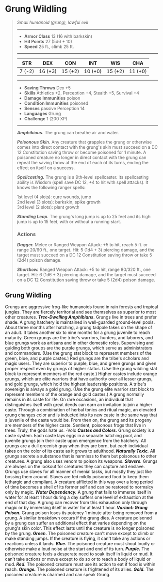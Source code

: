 # Grung Wildling
>*Small humanoid (grung), lawful evil*
>___
>- **Armor Class** 13 (16 with barkskin)
>- **Hit Points** 27 (5d6 + 10)
>- **Speed** 25 ft., climb 25 ft.
>___
>|STR|DEX|CON|INT|WIS|CHA|
>|:---:|:---:|:---:|:---:|:---:|:---:|
>|7 (-2)|16 (+3)|15 (+2)|10 (+0)|15 (+2)|11 (+0)|
>___
>- **Saving Throws** Dex +5
>- **Skills** Athletics +2, Perception +4, Stealth +5, Survival +4
>- **Damage Immunities** poison
>- **Condition Immunities** poisoned
>- **Senses** passive Perception 14
>- **Languages** Grung
>- **Challenge** 1 (200 XP)
>___
>***Amphibious.*** The grung can breathe air and water.  
>
>***Poisonous Skin.*** Any creature that grapples the grung or otherwise comes into direct contact with the grung's skin must succeed on a DC 12 Constitution saving throw or become poisoned for 1 minute. A poisoned creature no longer in direct contact with the grung can repeat the saving throw at the end of each of its turns, ending the effect on itself on a success.  
>
>***Spellcasting.*** The grung is a 9th-level spellcaster. Its spellcasting ability is Wisdom (spell save DC 12, +4 to hit with spell attacks). It knows the following ranger spells:  
>
>1st level (4 slots): cure wounds, jump  
>2nd level (3 slots): barkskin, spike growth  
>3rd level (2 slots): plant growth  
>
>
>***Standing Leap.*** The grung's long jump is up to 25 feet and its high jump is up to 15 feet, with or without a running start.  
>
>### Actions
>***Dagger.*** Melee  or Ranged Weapon Attack: +5 to hit, reach 5 ft. or range 20/60 ft., one target. Hit: 5 (1d4 + 3) piercing damage, and the target must succeed on a DC 12 Constitution saving throw or take 5 (2d4) poison damage.  
>
>***Shortbow.*** Ranged Weapon Attack: +5 to hit, range 80/320 ft., one target. Hit: 6 (1d6 + 3) piercing damage, and the target must succeed on a DC 12 Constitution saving throw or take 5 (2d4) poison damage.
## Grung Wildling
Grungs are aggressive frog-like humanoids found in rain forests and tropical jungles. They are fiercely territorial and see themselves as superior to most other creatures.
***Tree-Dwelling Amphibians.***  Grungs live in trees and prefer shade. A grung hatchery is maintained in well-guarded ground-level pools. About three months after hatching, a grung tadpole takes on the shape of an adult. It takes another six to nine months for a grung juvenile to reach maturity.
Green grungs are the tribe's warriors, hunters, and laborers, and blue grungs work as artisans and in other domestic roles. Supervising and guiding both groups are the purple grungs, which serve as administrators and commanders. (Use the grung stat block to represent members of the green, blue, and purple castes.)
Red grungs are the tribe's scholars and magic users. They are superior to purple, blue, and green grungs and given proper respect even by grungs of higher status. (Use the grung wildling stat block to represent members of the red caste.)
Higher castes include orange grungs, which are elite warriors that have authority over all lesser grungs, and gold grungs, which hold the highest leadership positions. A tribe's sovereign is always a gold grung. (Use the grung elite warrior stat block to represent members of the orange and gold castes.)
A grung normally remains in its caste for life. On rare occasions, an individual that distinguishes itself with great deeds can earn an invitation to join a higher caste. Through a combination of herbal tonics and ritual magic, an elevated grung changes color and is inducted into its new caste in the same way that a juvenile of the caste would be. From then on, the grung and its progeny are members of the higher caste.
Sentient, poisonous frogs that live in trees. Truly, the gods hate us.
-Volo
***Castes and Colors.***  Grung society is a caste system. Each caste lays eggs in a separate hatching pool, and juvenile grungs join their caste upon emergence from the hatchery. All grungs are a dull greenish gray when they are born, but each individual takes on the color of its caste as it grows to adulthood.
***Naturally Toxic.***  All grungs secrete a substance that is harmless to them but poisonous to other creatures. A grung also uses venom to poison its weapons.
***Slavers.***  Grungs are always on the lookout for creatures they can capture and enslave. Grungs use slaves for all manner of menial tasks, but mostly they just like bossing them around. Slaves are fed mildly poisoned food to keep them lethargic and compliant. A creature afflicted in this way over a long period of time becomes a shell of its former self and can be restored to normalcy only by magic.
***Water Dependency.***  A grung that fails to immerse itself in water for at least 1 hour during a day suffers one level of exhaustion at the end of that day. A grung can recover from this exhaustion only through magic or by immersing itself in water for at least 1 hour.
***Variant: Grung Poison.*** Grung poison loses its potency 1 minute after being removed from a grung. A similar breakdown occurs if the grung dies.
A creature poisoned by a grung can suffer an additional effect that varies depending on the grung's skin color. This effect lasts until the creature is no longer poisoned by the grung.
***Green.***  The poisoned creature can't move except to climb or make standing jumps. If the creature is flying, it can't take any actions or reactions unless it lands.
***Blue.***  The poisoned creature must shout loudly or otherwise make a loud noise at the start and end of its turn.
***Purple.***  The poisoned creature feels a desperate need to soak itself in liquid or mud. It can't take actions or move except to do so or to reach a body of liquid or mud.
***Red.***  The poisoned creature must use its action to eat if food is within reach.
***Orange.***  The poisoned creature is frightened of its allies.
***Gold.***  The poisoned creature is charmed and can speak Grung.